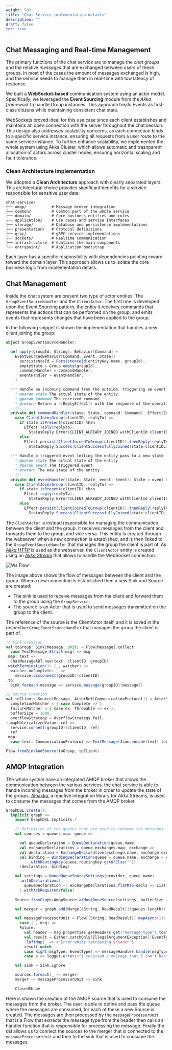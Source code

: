 ```yaml
---
weight: 503
title: "Chat Service implementation details"
description: ""
draft: false
toc: true
---
```

## Chat Messaging and Real-time Management

The primary functions of the chat service are to manage the _chat groups_ and the relative _messages_ that are exchanged between users of these groups.
In most of the cases the amount of messages exchanged is high, and the service needs to manage them in real-time with low latency of response.

We built a **WebSocket-based** communication system using an actor model. Specifically, we leveraged the **Event Sourcing** module from the _Akka framework_ to handle Group instances. This approach treats Events as first-class citizens while maintaining consistent chat state.

WebSockets proved ideal for this use case since each client establishes and maintains an open connection with the server throughout the chat session. This design also addresses scalability concerns, as each connection binds to a specific service instance, ensuring all requests from a user route to the same service instance.
To further enhance scalability, we implemented the whole system using Akka Cluster, which allows automatic and trasnparent allocation of actors across cluster nodes, ensuring horizontal scaling and fault tolerance.

### Clean Architecture Implementation

We adopted a **Clean Architecture** approach with clearly separated layers. This architectural choice provides significant benefits for a service responsible for sensitive user data:

```plaintext
chat-service/
├── amqp/           # Message broker integration
├── common/         # Common part of the whole service 
├── domain/         # Core business entities and rules
├── application/    # Use cases and service interfaces
├── storage/        # Database and persistence implementations
├── presentation/   # Protocol definitions
├── grpc/           # gRPC service implementations
├── sockets/        # Realtime communication
├── infrastructure  # Contains the main components 
└── entrypoint/     # Application bootstrap
```

Each layer has a specific responsibility with dependencies pointing inward toward the domain layer. This approach allows us to isolate the core business logic from implementation details.

## Chat Management

Inside the chat system are present two type of actor entities: The `GroupEventSourceHandler` and the `ClientActor`. The first one is developed upon the Event Sourcing pattern, the [entity](https://github.com/position-pal/chat-service/blob/main/infrastructure/src/main/scala/io/github/positionpal/group/GroupEventSourceHandler.scala) it receives commands that represents the actions that can be performed on the group, and emits events that represents changes that have been applied to the group. 

In the following snippet is shown the implementation that handles a new client joining the group:
```scala
object GroupEventSourceHandler:

  def apply(groupId: String): Behavior[Command] =
    EventSourcedBehavior[Command, Event, State](
      persistenceId = PersistenceId(entityKey.name, groupId),
      emptyState = Group.empty(groupId),
      commandHandler = commandHandler,
      eventHandler = eventHandler,
    )

  /** Handle an incoming command from the outside, triggering an event in the domain as response
    * @param state The actual state of the entity
    * @param command The received command
    * @return Return a [[ReplyEffect]] with the response of the operation
    */
  private def commandHandler(state: State, command: Command): Effect[Event, State] = command match
    case ClientJoinsGroup(clientID, replyTo) =>
      if state.isPresent(clientID) then
        Effect.reply(replyTo):
          StatusReply.Error(CLIENT_ALREADY_JOINED withClientId clientID)
      else
        Effect.persist(ClientJoinedToGroup(clientID)).thenReply(replyTo): state =>
          StatusReply.Success(ClientSuccessfullyJoined(state.clientIDList))
  
  /** Handle a triggered event letting the entity pass to a new state
    * @param state The actual state of the entity
    * @param event The triggered event
    * @return The new state of the entity
    */
  private def eventHandler(state: State, event: Event): State = event match
    case ClientJoinsGroup(clientID, replyTo) =>
      if state.isPresent(clientID) then
        Effect.reply(replyTo):
          StatusReply.Error(CLIENT_ALREADY_JOINED withClientId clientID)
      else
        Effect.persist(ClientJoinedToGroup(clientID)).thenReply(replyTo): state =>
          StatusReply.Success(ClientSuccessfullyJoined(state.clientIDList))
```

The `ClientActor` is instead responsible for managing the communication between the client and the group. It receives messages from the client and forwards them to the group, and vice versa. This entity is created through the webserver when a new connection is established, and is then linked to the `GroupEventSourceHandler` that manages the group the client is part of. As [_Akka HTTP_](https://doc.akka.io/libraries/akka-http/current/index.html) is used as the webserver, the `ClientActor` entity is created using an [_Akka Stream_](https://doc.akka.io/docs/akka/current/stream/index.html) that allows to handle the WebSocket connection.

![Ws Flow](/images/wsflow.png)

The image above shows the flow of messages between the client and the group. When a new connection is estabilished then a new Sink and Source are created:
- The sink is used to receive messages from the client and forward them to the group using the `GroupService`;
- The source is an Actor that is used to send messages transmitted on the group to the client.

The reference of the source is the ClientActor itself, and it is saved in the respective `GroupEventSourceHandler` that manages the group the client is part of.

```scala
// Sink creation
val toGroup: Sink[Message, Unit] = Flow[Message].collect:
  case TextMessage.Strict(msg) => msg
.map: text =>
  ChatMessageADT.now(text, clientID, groupID)
.watchTermination(): (_, watcher) =>
  watcher.onComplete: _ =>
    service.disconnect(groupID)(clientID)
.to:
  Sink.foreach(message => service.message(groupID)(message))

// Source creation
val toClient: Source[Message, ActorRef[CommunicationProtocol]] = ActorSource.actorRef(
  completionMatcher = { case Complete => },
  failureMatcher = { case ex: Throwable => ex },
  bufferSize = 1000,
  overflowStrategy = OverflowStrategy.fail,
).mapMaterializedValue: ref =>
  service.connect(groupID)(clientID, ref)
  ref
.map:
  case text: CommunicationProtocol => TextMessage(Json.encode(text).toUtf8String)

Flow.fromSinkAndSource(toGroup, toClient)
```

## AMQP Integration

The whole system have an integrated AMQP broker that allows the communication between the various services, the chat service is able to handle incoming messages from the broker in order to update the state of the groups. [Alpakka](https://doc.akka.io/docs/alpakka/current/index.html), a reactive integration library for Akka Streams, is used to consume the messages that comes from the AMQP broker.

```scala
GraphDSL.create():
  implicit graph =>
    import GraphDSL.Implicits.*

    // Definition of the queues that are used to consume the messages
    val sources = queues.map: queue =>

      val queueDeclaration = QueueDeclaration(queue.name)
      val exchangeDeclarations = queue.exchanges.map: exchange =>
      val declaration = ExchangeDeclaration(exchange.name, exchange.exchangeType).withDurable(exchange.durable)
      val binding = BindingDeclaration(queue = queue.name, exchange = exchange.name)
          .withRoutingKey(queue.routingKey.getOrElse(""))
      (declaration, binding)

    val settings = NamedQueueSourceSettings(provider, queue.name)
      .withDeclarations(
        queueDeclaration +: exchangeDeclarations.flatMap(decls => List(decls._1, decls._2)),
      ).withAckRequired(false)
      
    Source.fromGraph(AmqpSource.atMostOnceSource(settings, bufferSize = 10)).map(msg => (queue.name, msg))

    val merger = graph.add(Merge[(String, ReadResult)](queues.length))

    val messageProcessorUnit = Flow[(String, ReadResult)].mapAsync(1):
      case (_, msg) =>
      Future:
        val header = msg.properties.getHeaders.get("message_type").toString
        val result = Either.catchOnly[IllegalArgumentException](EventType.valueOf(header))
        .leftMap(_ => s"Error while retrieving $header")
        result match
        case Right(msgType: EventType) => messageHandler.handle(msgType, msg.bytes)
        case e => logger.error(s"I received a message that I can't handle because: $e")

    val sink = Sink.ignore

    sources.foreach(_ ~> merger)
    merger ~> messageProcessorUnit ~> sink

    ClosedShape
```

Here is shown the creation of the AMQP source that is used to consume the messages from the broker. The user is able to define and pass the queue where the messages are consumed, for each of these a new Source is created. The messages are then processed by the `messageProcessorUnit` that is a Flow that extracts the message type from the header then calls an handler function that is responsible for processing the message. Finally the dsl allows us to connect the sources to the merger that is connected to the `messageProcessorUnit` and then to the sink that is used to consume the messages.
